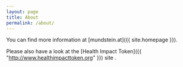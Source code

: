 ```yaml
---
layout: page
title: About
permalink: /about/
---
```


You can find more information at [mundstein.at]({{ site.homepage }}).

Please also have a look at the [Health Impact Token]({{ "http://www.healthimpacttoken.org" }}) site .